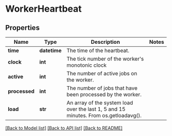 # WorkerHeartbeat

## Properties
Name | Type | Description | Notes
------------ | ------------- | ------------- | -------------
**time** | **datetime** | The time of the heartbeat. | 
**clock** | **int** | The tick number of the worker&#39;s monotonic clock | 
**active** | **int** | The number of active jobs on the worker. | 
**processed** | **int** | The number of jobs that have been processed by the worker. | 
**load** | **str** | An array of the system load over the last 1, 5 and 15 minutes. From os.getloadavg(). | 

[[Back to Model list]](../README.md#documentation-for-models) [[Back to API list]](../README.md#documentation-for-api-endpoints) [[Back to README]](../README.md)


